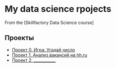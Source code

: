 # My data science rpojects
From the [Skillfactory Data Science course]


## Проекты

* [Проект 0. Игра: Угадай число](https://github.com/beg191/sf_data_science/tree/main/Skillfactory/project_0)
* [Проект 1. Анализ вакансий на hh.ru](https://github.com/beg191/sf_data_science/tree/main/Skillfactory/Project_1)
* [Проект 2. ___________](______)